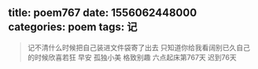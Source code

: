 title: poem767
date: 1556062448000
categories: poem
tags: 记
---
> 记不清什么时候把自己装进文件袋寄了出去
只知道你给我看阔别已久自己的时候欣喜若狂
早安
孤独小美
格致别趣
六点起床第767天 迟到76天